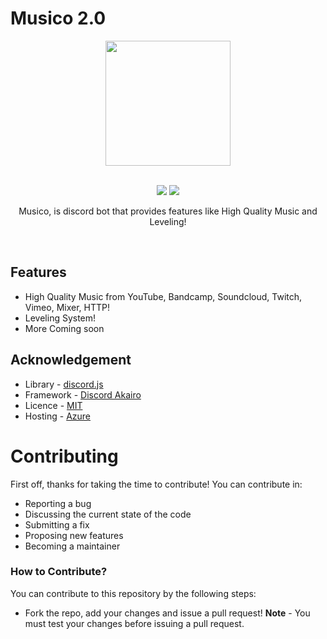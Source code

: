 # Musico 2.0
<div align="center">
<p align="center"><a href="https://discord.gg/a3XeQvSVJG"><img src="https://images-ext-1.discordapp.net/external/OS6Tjg2W4i3j4lihAfX0GGL4jhU6jFjyuAf9ud9-E7o/%3Fsize%3D4096%26ignore%3Dtrue%29./https/cdn.discordapp.com/avatars/1025556933052219402/829850108836769b234b2036faf36e4c.png?width=413&height=413" width="200"></a></p><br>
<a href="https://discord.gg/a3XeQvSVJG"><img src="https://img.shields.io/discord/1056555185914265670?style=for-the-badge"></a>
<a href="https://github.com/TheMitobot/Mito/blob/main/LICENSE"><img src="https://img.shields.io/github/license/mashape/apistatus.svg?style=for-the-badge"></a>
<p align="center">Musico, is discord bot that provides features like High Quality Music and Leveling!</p>
<br></div>

## Features 
- High Quality Music from YouTube, Bandcamp, Soundcloud, Twitch, Vimeo, Mixer, HTTP! 
- Leveling System!
- More Coming soon

## Acknowledgement
- Library - [discord.js](https://discord.js.org/)
- Framework - [Discord Akairo](https://www.sapphirejs.dev/)
- Licence - [MIT](https://github.com/TheMitobot/Mito/blob/main/LICENSE)
- Hosting - [Azure](https://portal.azure.com)

# Contributing
First off, thanks for taking the time to contribute! You can contribute in:
- Reporting a bug
- Discussing the current state of the code
- Submitting a fix
- Proposing new features
- Becoming a maintainer

### How to Contribute?
You can contribute to this repository by the following steps: 
- Fork the repo, add your changes and issue a pull request!
**Note** - You must test your changes before issuing a pull request.
